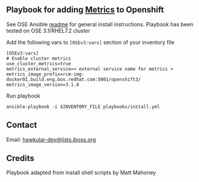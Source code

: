 ## Playbook for adding [Metrics](https://github.com/openshift/origin-metrics) to Openshift

See OSE Ansible [readme](https://github.com/openshift/openshift-ansible/blob/master/README_OSE.md) for general install instructions.  Playbook has been tested on OSE 3.1/RHEL7.2 cluster


Add the following vars to `[OSEv3:vars]` section of your inventory file
```
[OSEv3:vars]
# Enable cluster metrics
use_cluster_metrics=true
metrics_external_service=< external service name for metrics >
metrics_image_prefix=rcm-img-docker01.build.eng.bos.redhat.com:5001/openshift3/
metrics_image_version=3.1.0
```

Run playbook
```
ansible-playbook -i $INVENTORY_FILE playbooks/install.yml
```

## Contact
Email: hawkular-dev@lists.jboss.org

## Credits
Playbook adapted from install shell scripts by Matt Mahoney
